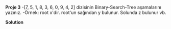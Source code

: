 **Proje 3**
-[7, 5, 1, 8, 3, 6, 0, 9, 4, 2] dizisinin Binary-Search-Tree aşamalarını yazınız.
-Örnek: root x'dir. root'un sağından y bulunur. Solunda z bulunur vb.

**Solution**
